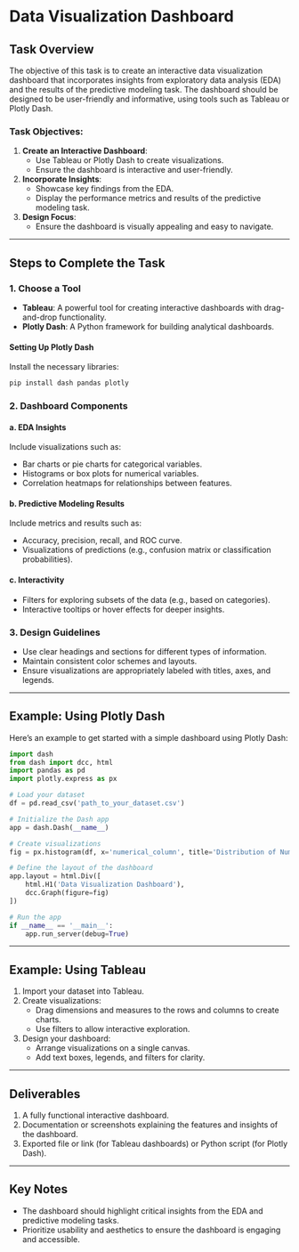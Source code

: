 # Data Visualization Dashboard

## Task Overview
The objective of this task is to create an interactive data visualization dashboard that incorporates insights from exploratory data analysis (EDA) and the results of the predictive modeling task. The dashboard should be designed to be user-friendly and informative, using tools such as Tableau or Plotly Dash.

### Task Objectives:
1. **Create an Interactive Dashboard**:
   - Use Tableau or Plotly Dash to create visualizations.
   - Ensure the dashboard is interactive and user-friendly.
2. **Incorporate Insights**:
   - Showcase key findings from the EDA.
   - Display the performance metrics and results of the predictive modeling task.
3. **Design Focus**:
   - Ensure the dashboard is visually appealing and easy to navigate.

---

## Steps to Complete the Task

### 1. Choose a Tool
- **Tableau**: A powerful tool for creating interactive dashboards with drag-and-drop functionality.
- **Plotly Dash**: A Python framework for building analytical dashboards.

#### Setting Up Plotly Dash
Install the necessary libraries:
```bash
pip install dash pandas plotly
```

### 2. Dashboard Components
#### a. **EDA Insights**
Include visualizations such as:
- Bar charts or pie charts for categorical variables.
- Histograms or box plots for numerical variables.
- Correlation heatmaps for relationships between features.

#### b. **Predictive Modeling Results**
Include metrics and results such as:
- Accuracy, precision, recall, and ROC curve.
- Visualizations of predictions (e.g., confusion matrix or classification probabilities).

#### c. **Interactivity**
- Filters for exploring subsets of the data (e.g., based on categories).
- Interactive tooltips or hover effects for deeper insights.

### 3. Design Guidelines
- Use clear headings and sections for different types of information.
- Maintain consistent color schemes and layouts.
- Ensure visualizations are appropriately labeled with titles, axes, and legends.

---

## Example: Using Plotly Dash
Here’s an example to get started with a simple dashboard using Plotly Dash:
```python
import dash
from dash import dcc, html
import pandas as pd
import plotly.express as px

# Load your dataset
df = pd.read_csv('path_to_your_dataset.csv')

# Initialize the Dash app
app = dash.Dash(__name__)

# Create visualizations
fig = px.histogram(df, x='numerical_column', title='Distribution of Numerical Column')

# Define the layout of the dashboard
app.layout = html.Div([
    html.H1('Data Visualization Dashboard'),
    dcc.Graph(figure=fig)
])

# Run the app
if __name__ == '__main__':
    app.run_server(debug=True)
```

---

## Example: Using Tableau
1. Import your dataset into Tableau.
2. Create visualizations:
   - Drag dimensions and measures to the rows and columns to create charts.
   - Use filters to allow interactive exploration.
3. Design your dashboard:
   - Arrange visualizations on a single canvas.
   - Add text boxes, legends, and filters for clarity.

---

## Deliverables
1. A fully functional interactive dashboard.
2. Documentation or screenshots explaining the features and insights of the dashboard.
3. Exported file or link (for Tableau dashboards) or Python script (for Plotly Dash).

---

## Key Notes
- The dashboard should highlight critical insights from the EDA and predictive modeling tasks.
- Prioritize usability and aesthetics to ensure the dashboard is engaging and accessible.
